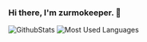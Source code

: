 ### Hi there, I'm zurmokeeper. 👋

![GithubStats](https://github-readme-stats.vercel.app/api?username=zurmokeeper&show_icons=true&theme=tokyonight&count_private=true)  ![Most Used Languages](https://github-readme-stats.vercel.app/api/top-langs/?username=zurmokeeper&theme=tokyonight&layout=compact)


<!--
**zurmokeeper/zurmokeeper** is a ✨ _special_ ✨ repository because its `README.md` (this file) appears on your GitHub profile.

Here are some ideas to get you started:

- 🔭 I’m currently working on ...
- 🌱 I’m currently learning ...
- 👯 I’m looking to collaborate on ...
- 🤔 I’m looking for help with ...
- 💬 Ask me about ...
- 📫 How to reach me: ...
- 😄 Pronouns: ...
- ⚡ Fun fact: ...
-->
